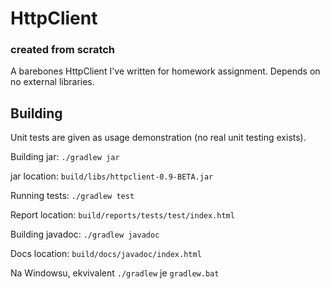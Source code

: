# HttpClient 
### created from scratch

A barebones HttpClient I've written for homework assignment. Depends on no external libraries.

## Building
Unit tests are given as usage demonstration (no real unit testing exists).

Building jar: `./gradlew jar`

jar location: `build/libs/httpclient-0.9-BETA.jar`


Running tests: `./gradlew test`

Report location: `build/reports/tests/test/index.html`


Building javadoc: `./gradlew javadoc`

Docs location: `build/docs/javadoc/index.html`

Na Windowsu, ekvivalent `./gradlew` je `gradlew.bat`
